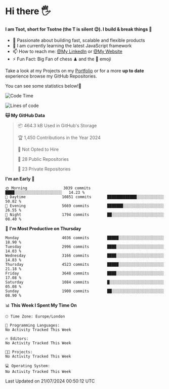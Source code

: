 # Hi there :raised_hand_with_fingers_splayed:
#### I am Tsot, short for Tsotne (the T is silent :wink:). I build & break things :space_invader:
- :telescope: Passionate about building fast, scalable and flexible products
- :seedling: I am currently learning the latest JavaScript framework 
- :mailbox: How to reach me: [@My LinkedIn](https://www.linkedin.com/in/tsotne-gvadzabia/) or [@My Website](https://tsotne.co.uk/contact)
- :zap: Fun Fact: Big Fan of chess ♟ and the 👾 emoji

Take a look at my Projects on my [Portfolio](https://tsotne.co.uk/) or for a more **up to date** experience browse my GitHub Repositories.

You can see some statistics below!:space_invader:
<!--START_SECTION:waka-->
![Code Time](http://img.shields.io/badge/Code%20Time-761%20hrs%202%20mins-blue)

![Lines of code](https://img.shields.io/badge/From%20Hello%20World%20I%27ve%20Written-7.7%20million%20lines%20of%20code-blue)

**🐱 My GitHub Data** 

> 📦 464.3 kB Used in GitHub's Storage 
 > 
> 🏆 1,450 Contributions in the Year 2024
 > 
> 🚫 Not Opted to Hire
 > 
> 📜 28 Public Repositories 
 > 
> 🔑 23 Private Repositories 
 > 
**I'm an Early 🐤** 

```text
🌞 Morning                3039 commits        ████░░░░░░░░░░░░░░░░░░░░░   14.23 % 
🌆 Daytime                10851 commits       █████████████░░░░░░░░░░░░   50.82 % 
🌃 Evening                5669 commits        ███████░░░░░░░░░░░░░░░░░░   26.55 % 
🌙 Night                  1794 commits        ██░░░░░░░░░░░░░░░░░░░░░░░   08.40 % 
```
📅 **I'm Most Productive on Thursday** 

```text
Monday                   4036 commits        █████░░░░░░░░░░░░░░░░░░░░   18.90 % 
Tuesday                  2996 commits        ████░░░░░░░░░░░░░░░░░░░░░   14.03 % 
Wednesday                3166 commits        ████░░░░░░░░░░░░░░░░░░░░░   14.83 % 
Thursday                 4523 commits        █████░░░░░░░░░░░░░░░░░░░░   21.18 % 
Friday                   3648 commits        ████░░░░░░░░░░░░░░░░░░░░░   17.08 % 
Saturday                 1084 commits        █░░░░░░░░░░░░░░░░░░░░░░░░   05.08 % 
Sunday                   1900 commits        ██░░░░░░░░░░░░░░░░░░░░░░░   08.90 % 
```


📊 **This Week I Spent My Time On** 

```text
🕑︎ Time Zone: Europe/London

💬 Programming Languages: 
No Activity Tracked This Week

🔥 Editors: 
No Activity Tracked This Week

🐱‍💻 Projects: 
No Activity Tracked This Week

💻 Operating System: 
No Activity Tracked This Week
```


 Last Updated on 21/07/2024 00:50:12 UTC
<!--END_SECTION:waka-->
